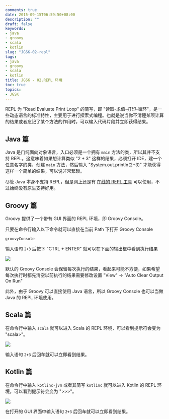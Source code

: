 ```yaml
---
comments: true
date: 2015-09-15T06:59:50+08:00
description: ""
draft: false
keywords:
- java
- groovy
- scala
- kotlin
slug: "JGSK-02-repl"
tags:
- java
- groovy
- scala
- kotlin
title: JGSK - 02.REPL 环境
toc: true
topics:
- JGSK
---
```



REPL 为 "Read Evaluate Print Loop" 的简写，即 "读取-求值-打印-循环"，是一些动态语言的标准特性，主要用于进行探索式编程。也就是说当你不清楚某项计算的结果或者忘记了某个方法的作用时，可以输入代码片段并立即获得结果。

## Java 篇

Java 是门纯面向对象语言，入口必须是一个拥有 `main` 方法的类，所以其并不支持 REPL。这意味着如果想计算类似 "2 + 3" 这样的结果，必须打开 IDE，建一个任意名字的类，创建 `main` 方法，然后输入 "System.out.println(2+3)" 才能获得这样一个简单的结果，可以说非常繁琐。
<!--more-->

尽管 Java 本身不支持 REPL，但是网上还是有 [在线的 REPL 工具](http://www.javarepl.com/console.html) 可以使用，不过始终没有原生支持好用。

## Groovy 篇

Groovy 提供了一个带有 GUI 界面的 REPL 环境，即 Groovy Console。

只要在命令行输入以下命令就可以直接在当前 Path 下打开 Groovy Console

```
groovyConsole
```

输入语句 `2+3` 后按下 "CTRL + ENTER" 就可以在下面的输出框中看到执行结果

![][01]

默认的 Groovy Console 会保留每次执行的结果，看起来可能不方便，如果希望每次执行时都先清空以前执行的结果需要修改设置 "View" -> "Auto Clear Output On Run"

此外，由于 Groovy 可以直接使用 Java 语言，所以 Groovy Console 也可以当做 Java 的 REPL 环境使用。

## Scala 篇

在命令行中输入 `scala` 就可以进入 Scala 的 REPL 环境，可以看到提示符会变为 "scala>"。

![][02]

输入语句 `2+3` 后回车就可以立即看到结果。

## Kotlin 篇

在命令行中输入 `kotlinc-jvm` 或者其简写 `kotlinc` 就可以进入 Kotlin 的 REPL 环境，可以看到提示符会变为 ">>>"。

![][03]

在打开的 GUI 界面中输入语句 `2+3` 后回车就可以立即看到结果。


[01]:	http://7xlqqp.com1.z0.glb.clouddn.com/2015/09/jgsk/01.png
[02]:	http://7xlqqp.com1.z0.glb.clouddn.com/2015/09/jgsk/02.png
[03]:	http://7xlqqp.com1.z0.glb.clouddn.com/2015/09/jgsk/03.png

